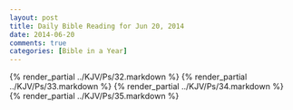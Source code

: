 ```yaml
---
layout: post
title: Daily Bible Reading for Jun 20, 2014
date: 2014-06-20
comments: true
categories: [Bible in a Year]
---
```

{% render_partial ../KJV/Ps/32.markdown %}
{% render_partial ../KJV/Ps/33.markdown %}
{% render_partial ../KJV/Ps/34.markdown %}
{% render_partial ../KJV/Ps/35.markdown %}
